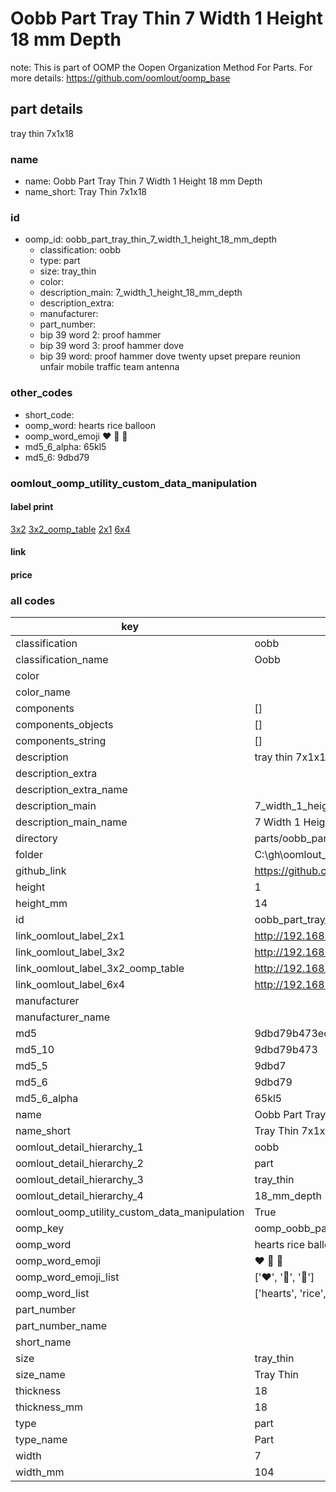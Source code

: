 # Oobb Part Tray Thin 7 Width 1 Height 18 mm Depth  

note: This is part of OOMP the Oopen Organization Method For Parts. For more details: https://github.com/oomlout/oomp_base

##  part details
  



tray thin 7x1x18



### name
* name: Oobb Part Tray Thin 7 Width 1 Height 18 mm Depth
* name_short: Tray Thin 7x1x18 
### id
* oomp_id: oobb_part_tray_thin_7_width_1_height_18_mm_depth
  * classification: oobb
  * type: part
  * size: tray_thin
  * color: 
  * description_main: 7_width_1_height_18_mm_depth
  * description_extra: 
  * manufacturer: 
  * part_number: 
  * bip 39 word 2: proof hammer
  * bip 39 word 3: proof hammer dove
  * bip 39 word: proof hammer dove twenty upset prepare reunion unfair mobile traffic team antenna

### other_codes
* short_code: 
* oomp_word: hearts rice balloon
* oomp_word_emoji :hearts: :rice: :balloon:
* md5_6_alpha: 65kl5
* md5_6: 9dbd79






### oomlout_oomp_utility_custom_data_manipulation
#### label print
[3x2](http://192.168.1.245:1112/?label=oomp%2065kl5)
[3x2_oomp_table](http://192.168.1.108:1112/?label=oomp%2065kl5)
[2x1](http://192.168.1.242:1112/?label=oomp%2065kl5)
[6x4](http://192.168.1.55:1112/?label=oomp%2065kl5)    

#### link

                              

#### price







### all codes 
| key | value |  
| --- | --- |  
| classification | oobb |  
| classification_name | Oobb |  
| color |  |  
| color_name |  |  
| components | [] |  
| components_objects | [] |  
| components_string | [] |  
| description | tray thin 7x1x18 |  
| description_extra |  |  
| description_extra_name |  |  
| description_main | 7_width_1_height_18_mm_depth |  
| description_main_name | 7 Width 1 Height 18 mm Depth |  
| directory | parts/oobb_part_tray_thin_7_width_1_height_18_mm_depth |  
| folder | C:\gh\oomlout_oobb_version_4_generated_parts\things\oobb_part_tray_thin_7_width_1_height_18_mm_depth |  
| github_link | https://github.com/oomlout/oomlout_oomp_part_src/tree/main/parts/oobb_part_tray_thin_7_width_1_height_18_mm_depth |  
| height | 1 |  
| height_mm | 14 |  
| id | oobb_part_tray_thin_7_width_1_height_18_mm_depth |  
| link_oomlout_label_2x1 | http://192.168.1.242:1112/?label=oomp%2065kl5 |  
| link_oomlout_label_3x2 | http://192.168.1.245:1112/?label=oomp%2065kl5 |  
| link_oomlout_label_3x2_oomp_table | http://192.168.1.108:1112/?label=oomp%2065kl5 |  
| link_oomlout_label_6x4 | http://192.168.1.55:1112/?label=oomp%2065kl5 |  
| manufacturer |  |  
| manufacturer_name |  |  
| md5 | 9dbd79b473ed170aa7f79eb2839a2562 |  
| md5_10 | 9dbd79b473 |  
| md5_5 | 9dbd7 |  
| md5_6 | 9dbd79 |  
| md5_6_alpha | 65kl5 |  
| name | Oobb Part Tray Thin 7 Width 1 Height 18 mm Depth |  
| name_short | Tray Thin 7x1x18  |  
| oomlout_detail_hierarchy_1 | oobb |  
| oomlout_detail_hierarchy_2 | part |  
| oomlout_detail_hierarchy_3 | tray_thin |  
| oomlout_detail_hierarchy_4 | 18_mm_depth |  
| oomlout_oomp_utility_custom_data_manipulation | True |  
| oomp_key | oomp_oobb_part_tray_thin_7_width_1_height_18_mm_depth |  
| oomp_word | hearts rice balloon |  
| oomp_word_emoji | :hearts: :rice: :balloon: |  
| oomp_word_emoji_list | [':hearts:', ':rice:', ':balloon:'] |  
| oomp_word_list | ['hearts', 'rice', 'balloon'] |  
| part_number |  |  
| part_number_name |  |  
| short_name |  |  
| size | tray_thin |  
| size_name | Tray Thin |  
| thickness | 18 |  
| thickness_mm | 18 |  
| type | part |  
| type_name | Part |  
| width | 7 |  
| width_mm | 104 |  
